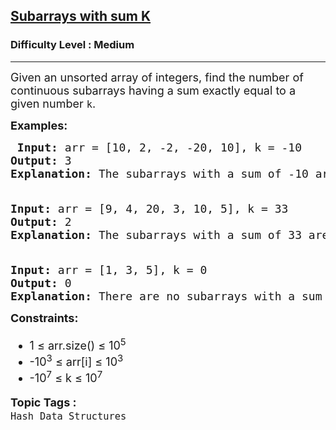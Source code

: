 <h2><a href="https://www.geeksforgeeks.org/problems/subarrays-with-sum-k/">Subarrays with sum K</a></h2> <h3>Difficulty Level : Medium</h3> <hr> <div class="problems_problem_content__Xm_eO"> 
<p><span style="font-size: 18px;">Given an unsorted array of integers, find the number of continuous subarrays having a sum exactly equal to a given number <code>k</code>.</span></p> 
<p><span style="font-size: 18px;"><strong>Examples:</strong></span></p> 
<pre><span style="font-size: 18px;"> <strong>Input:</strong> arr = [10, 2, -2, -20, 10], k = -10 
<strong>Output:</strong> 3 <strong>
Explanation:</strong> The subarrays with a sum of -10 are: 1. [10, 2, -2, -20] (from index 0 to 3) 2. [2, -2, -20, 10] (from index 1 to 4) 3. [-20, 10] (from index 3 to 4) </span></pre> <pre><span style="font-size: 18px;"> 
<strong>Input:</strong> arr = [9, 4, 20, 3, 10, 5], k = 33 
<strong>Output:</strong> 2 <strong>
Explanation:</strong> The subarrays with a sum of 33 are: 1. [9, 4, 20] (from index 0 to 2) 2. [20, 3, 10] (from index 2 to 4) </span></pre> 
<pre><span style="font-size: 18px;"> 
<strong>Input:</strong> arr = [1, 3, 5], k = 0 
<strong>Output:</strong> 0 
<strong>Explanation:</strong> There are no subarrays with a sum of 0. </span></pre> <p><span style="font-size: 18px;">
<strong>Constraints:</strong></span></p> <ul style="font-size: 18px;"> <li>1 ≤ arr.size() ≤ 10<sup>5</sup></li> <li>-10<sup>3</sup> ≤ arr[i] ≤ 10<sup>3</sup></li> <li>-10<sup>7</sup> ≤ k ≤ 10<sup>7</sup></li> </ul> <p><span style="font-size: 18px;">
<strong>Topic Tags :</strong><br><code>Hash</code>&nbsp;&nbsp;<code>Data Structures</code>&nbsp;</span></p>
